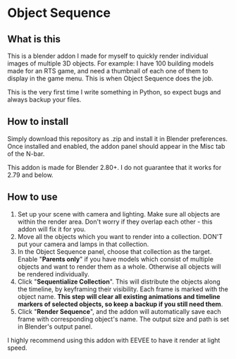 # Object Sequence

## What is this

This is a blender addon I made for myself to quickly render individual images of multiple 3D objects. For example: I have 100 building models made for an RTS game, and need a thumbnail of each one of them to display in the game menu. This is when Object Sequence does the job.

This is the very first time I write something in Python, so expect bugs and always backup your files.

## How to install

Simply download this repository as .zip and install it in Blender preferences. Once installed and enabled, the addon panel should appear in the Misc tab of the N-bar.

This addon is made for Blender 2.80+. I do not guarantee that it works for 2.79 and below.

## How to use

1. Set up your scene with camera and lighting. Make sure all objects are within the render area. Don't worry if they overlap each other - this addon will fix it for you.
2. Move all the objects which you want to render into a collection. DON'T put your camera and lamps in that collection.
3. In the Object Sequence panel, choose that collection as the target. Enable "**Parents only**" if you have models which consist of multiple objects and want to render them as a whole. Otherwise all objects will be rendered individually.
4. Click "**Sequentialize Collection**". This will distribute the objects along the timeline, by keyframing their visibility. Each frame is marked with the object name. **This step will clear all existing animations and timeline markers of selected objects, so keep a backup if you still need them**.
5. Click "**Render Sequence**", and the addon will automatically save each frame with corresponding object's name. The output size and path is set in Blender's output panel.

I highly recommend using this addon with EEVEE to have it render at light speed.
